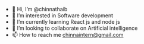 - 👋 Hi, I’m @chinnathaib
- 👀 I’m interested in Software development
- 🌱 I’m currently learning React js and node js
- 💞️ I’m looking to collaborate on Artificial intelligence
- 📫 How to reach me chinnaintern@gmail.com

<!---
chinnathaib/chinnathaib is a ✨ special ✨ repository because its `README.md` (this file) appears on your GitHub profile.
You can click the Preview link to take a look at your changes.
--->
